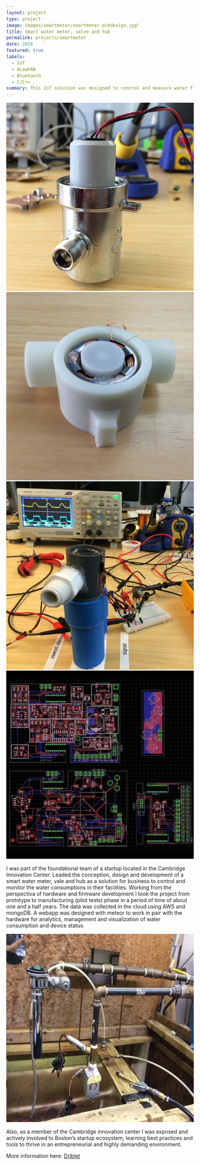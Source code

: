 ```yaml
---
layout: project
type: project
image: images/smartmeter/smartmeter-pcbdesign.jpg"
title: Smart water meter, valve and hub
permalink: projects/smartmeter
date: 2016
featured: true
labels:
  - IoT
  - 6LowPAN
  - Bluetooth
  - C/C++
summary: This IoT solution was designed to control and measure water flow in pipes of different diameters. The system includes a smart water meter, valve, hub, customized circuit boards based on the TI2560 and Web/iOS apps.
---
```


<div class="ui small rounded images">
  <img class="ui image zoom" src="../images/smartmeter/smartmeter-smartvalve.jpg">
  <img class="ui image zoom" src="../images/smartmeter/smartmeter-prototype.jpg">
  <img class="ui image zoom" src="../images/smartmeter/smartmeter-test.jpg">
  <img class="ui image zoom" src="../images/smartmeter/smartmeter-pcbs.jpg">
</div>
<p class="pjustify">I was part of the foundational team of a startup located in the Cambridge Innovation Center. Leaded the conception, design and development of a smart water meter, vale and hub as a solution for business to control and monitor the water consumptions in their facilities. Working from the perspectiva of hardware and firmware development I took the project from prototype to manufacturing (pilot tests) phase in a period of time of about one and a half years. The data was collected in the cloud using AWS and mongoDB. A webapp was designed with meteor to work in pair with the hardware for analytics, management and visualization of water consumption and device status.</p>

<img class="ui medium right floated rounded image zoom medium-amp1_3" src="../images/smartmeter/smartmeter-setting.jpg">

<p class="pjustify">Also, as a member of the Cambridge innovation center I was exposed and actively involved to Boston’s startup ecosystem, learning best practices and tools to thrive in an entrepreneurial and highly demanding environment.</p>

<p class="pjustify">More information here: <a class="hlink" href="https://techcrunch.com/2014/01/08/driblets-smart-water-meter-wants-to-track-your-home-water-usage/"><i class="bookmark outline icon"></i>Driblet</a> </p>